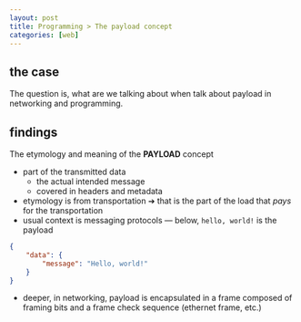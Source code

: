 ```yaml
---
layout: post
title: Programming > The payload concept 
categories: [web]
---
```

## the case	
The question is, what are we talking about when talk about payload in networking and programming.

## findings
The etymology and meaning of the **PAYLOAD** concept
* part of the transmitted data
    * the actual intended message
    * covered in headers and metadata
* etymology is from transportation ➔ that is the part of the load that _pays_ for the transportation
* usual context is messaging protocols — below, `hello, world!` is the payload
```json
{
    "data": {
        "message": "Hello, world!"
    }
}
```
* deeper, in networking, payload is encapsulated in a frame composed of framing bits and a frame check sequence (ethernet frame, etc.) 